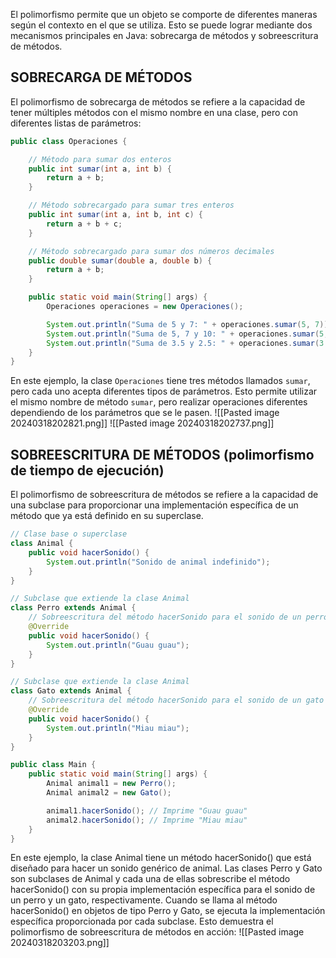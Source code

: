 El polimorfismo permite que un objeto se comporte de diferentes maneras según el contexto en el que se utiliza. Esto se puede lograr mediante dos mecanismos principales en Java: sobrecarga de métodos y sobreescritura de métodos.

## SOBRECARGA DE MÉTODOS
El polimorfismo de sobrecarga de métodos se refiere a la capacidad de tener múltiples métodos con el mismo nombre en una clase, pero con diferentes listas de parámetros:
```java
public class Operaciones {

    // Método para sumar dos enteros
    public int sumar(int a, int b) {
        return a + b;
    }

    // Método sobrecargado para sumar tres enteros
    public int sumar(int a, int b, int c) {
        return a + b + c;
    }

    // Método sobrecargado para sumar dos números decimales
    public double sumar(double a, double b) {
        return a + b;
    }

    public static void main(String[] args) {
        Operaciones operaciones = new Operaciones();

        System.out.println("Suma de 5 y 7: " + operaciones.sumar(5, 7));
        System.out.println("Suma de 5, 7 y 10: " + operaciones.sumar(5, 7, 10));
        System.out.println("Suma de 3.5 y 2.5: " + operaciones.sumar(3.5, 2.5));
    }
}
```
En este ejemplo, la clase `Operaciones` tiene tres métodos llamados `sumar`, pero cada uno acepta diferentes tipos de parámetros. Esto permite utilizar el mismo nombre de método `sumar`, pero realizar operaciones diferentes dependiendo de los parámetros que se le pasen.
![[Pasted image 20240318202821.png]]
![[Pasted image 20240318202737.png]]
## SOBREESCRITURA DE MÉTODOS (polimorfismo de tiempo de ejecución)
El polimorfismo de sobreescritura de métodos se refiere a la capacidad de una subclase para proporcionar una implementación específica de un método que ya está definido en su superclase.
```java
// Clase base o superclase
class Animal {
    public void hacerSonido() {
        System.out.println("Sonido de animal indefinido");
    }
}

// Subclase que extiende la clase Animal
class Perro extends Animal {
    // Sobreescritura del método hacerSonido para el sonido de un perro
    @Override
    public void hacerSonido() {
        System.out.println("Guau guau");
    }
}

// Subclase que extiende la clase Animal
class Gato extends Animal {
    // Sobreescritura del método hacerSonido para el sonido de un gato
    @Override
    public void hacerSonido() {
        System.out.println("Miau miau");
    }
}

public class Main {
    public static void main(String[] args) {
        Animal animal1 = new Perro();
        Animal animal2 = new Gato();

        animal1.hacerSonido(); // Imprime "Guau guau"
        animal2.hacerSonido(); // Imprime "Miau miau"
    }
}
```
En este ejemplo, la clase Animal tiene un método hacerSonido() que está diseñado para hacer un sonido genérico de animal. Las clases Perro y Gato son subclases de Animal y cada una de ellas sobrescribe el método hacerSonido() con su propia implementación específica para el sonido de un perro y un gato, respectivamente. Cuando se llama al método hacerSonido() en objetos de tipo Perro y Gato, se ejecuta la implementación específica proporcionada por cada subclase. Esto demuestra el polimorfismo de sobreescritura de métodos en acción:
![[Pasted image 20240318203203.png]]

